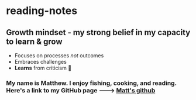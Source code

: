 # reading-notes


## Growth mindset - my strong belief in my capacity to learn & grow 
- Focuses on processes *not* outcomes
- Embraces challenges
- **Learns** from criticism :rocket:

### My name is Matthew. I enjoy fishing, cooking, and reading. Here's a link to my GitHub page ---> [Matt's github](https://github.com/santorsm)
